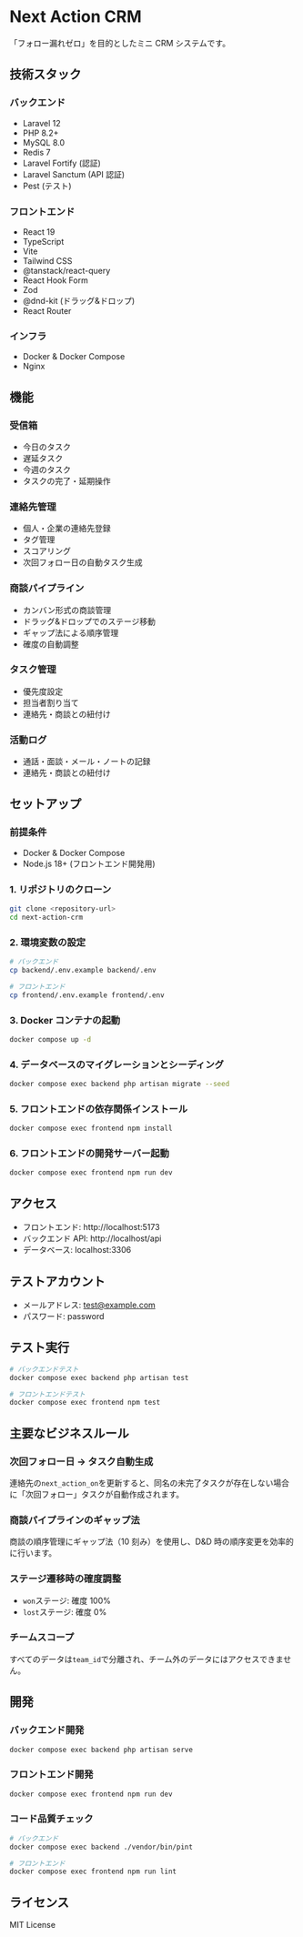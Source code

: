# Next Action CRM

「フォロー漏れゼロ」を目的としたミニ CRM システムです。

## 技術スタック

### バックエンド

- Laravel 12
- PHP 8.2+
- MySQL 8.0
- Redis 7
- Laravel Fortify (認証)
- Laravel Sanctum (API 認証)
- Pest (テスト)

### フロントエンド

- React 19
- TypeScript
- Vite
- Tailwind CSS
- @tanstack/react-query
- React Hook Form
- Zod
- @dnd-kit (ドラッグ&ドロップ)
- React Router

### インフラ

- Docker & Docker Compose
- Nginx

## 機能

### 受信箱

- 今日のタスク
- 遅延タスク
- 今週のタスク
- タスクの完了・延期操作

### 連絡先管理

- 個人・企業の連絡先登録
- タグ管理
- スコアリング
- 次回フォロー日の自動タスク生成

### 商談パイプライン

- カンバン形式の商談管理
- ドラッグ&ドロップでのステージ移動
- ギャップ法による順序管理
- 確度の自動調整

### タスク管理

- 優先度設定
- 担当者割り当て
- 連絡先・商談との紐付け

### 活動ログ

- 通話・面談・メール・ノートの記録
- 連絡先・商談との紐付け

## セットアップ

### 前提条件

- Docker & Docker Compose
- Node.js 18+ (フロントエンド開発用)

### 1. リポジトリのクローン

```bash
git clone <repository-url>
cd next-action-crm
```

### 2. 環境変数の設定

```bash
# バックエンド
cp backend/.env.example backend/.env

# フロントエンド
cp frontend/.env.example frontend/.env
```

### 3. Docker コンテナの起動

```bash
docker compose up -d
```

### 4. データベースのマイグレーションとシーディング

```bash
docker compose exec backend php artisan migrate --seed
```

### 5. フロントエンドの依存関係インストール

```bash
docker compose exec frontend npm install
```

### 6. フロントエンドの開発サーバー起動

```bash
docker compose exec frontend npm run dev
```

## アクセス

- フロントエンド: http://localhost:5173
- バックエンド API: http://localhost/api
- データベース: localhost:3306

## テストアカウント

- メールアドレス: test@example.com
- パスワード: password

## テスト実行

```bash
# バックエンドテスト
docker compose exec backend php artisan test

# フロントエンドテスト
docker compose exec frontend npm test
```

## 主要なビジネスルール

### 次回フォロー日 → タスク自動生成

連絡先の`next_action_on`を更新すると、同名の未完了タスクが存在しない場合に「次回フォロー」タスクが自動作成されます。

### 商談パイプラインのギャップ法

商談の順序管理にギャップ法（10 刻み）を使用し、D&D 時の順序変更を効率的に行います。

### ステージ遷移時の確度調整

- `won`ステージ: 確度 100%
- `lost`ステージ: 確度 0%

### チームスコープ

すべてのデータは`team_id`で分離され、チーム外のデータにはアクセスできません。

## 開発

### バックエンド開発

```bash
docker compose exec backend php artisan serve
```

### フロントエンド開発

```bash
docker compose exec frontend npm run dev
```

### コード品質チェック

```bash
# バックエンド
docker compose exec backend ./vendor/bin/pint

# フロントエンド
docker compose exec frontend npm run lint
```

## ライセンス

MIT License

